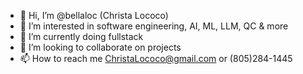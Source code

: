- 👋 Hi, I’m @bellaloc (Christa Lococo)
- 👀 I’m interested in software engineering, AI, ML, LLM, QC & more
- 🌱 I’m currently doing fullstack
- 💞️ I’m looking to collaborate on projects
- 📫 How to reach me ChristaLococo@gmail.com or (805)284-1445
<!---
bellaloc/bellaloc is a ✨ special ✨ repository because its `README.md` (this file) appears on your GitHub profile.
You can click the Preview link to take a look at your changes.
--->
